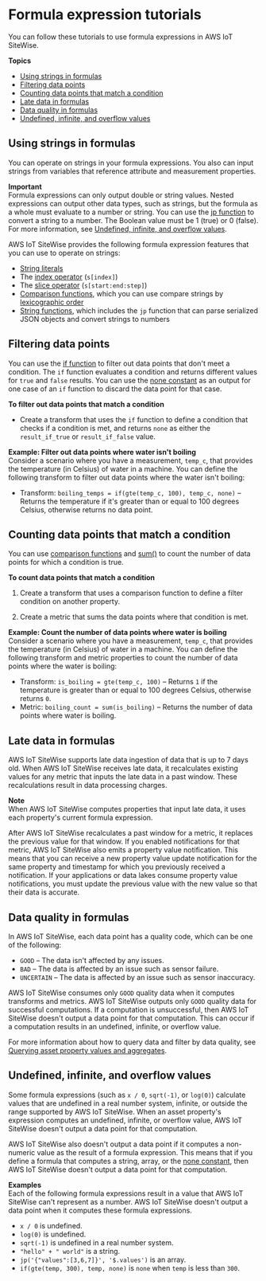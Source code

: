 # Formula expression tutorials<a name="expression-tutorials"></a>

You can follow these tutorials to use formula expressions in AWS IoT SiteWise\.

**Topics**
+ [Using strings in formulas](#use-strings-in-formulas)
+ [Filtering data points](#filter-data)
+ [Counting data points that match a condition](#count-filtered-data)
+ [Late data in formulas](#late-data)
+ [Data quality in formulas](#data-quality)
+ [Undefined, infinite, and overflow values](#undefined-values)

## Using strings in formulas<a name="use-strings-in-formulas"></a>

You can operate on strings in your formula expressions\. You also can input strings from variables that reference attribute and measurement properties\.

**Important**  
<a name="formula-output-rules"></a>Formula expressions can only output double or string values\. Nested expressions can output other data types, such as strings, but the formula as a whole must evaluate to a number or string\. You can use the [jp function](expression-string-functions.md#jp-definition) to convert a string to a number\. The Boolean value must be 1 \(true\) or 0 \(false\)\. For more information, see [Undefined, infinite, and overflow values](#undefined-values)\.

AWS IoT SiteWise provides the following formula expression features that you can use to operate on strings:
+ [String literals](expression-literals.md#string-literal-definition)
+ The [index operator](expression-operators.md#index-operator-definition) \(`s[index]`\)
+ The [slice operator](expression-operators.md#slice-operator-definition) \(`s[start:end:step]`\)
+ [Comparison functions](expression-comparison-functions.md), which you can use compare strings by [lexicographic order](https://en.wikipedia.org/wiki/Lexicographic_order)
+ [String functions](expression-string-functions.md), which includes the `jp` function that can parse serialized JSON objects and convert strings to numbers

## Filtering data points<a name="filter-data"></a>

You can use the [if function](expression-conditional-functions.md#if-definition) to filter out data points that don't meet a condition\. The `if` function evaluates a condition and returns different values for `true` and `false` results\. You can use the [none constant](expression-constants.md#none-definition) as an output for one case of an `if` function to discard the data point for that case\.

**To filter out data points that match a condition**
+ Create a transform that uses the `if` function to define a condition that checks if a condition is met, and returns `none` as either the `result_if_true` or `result_if_false` value\.

**Example: Filter out data points where water isn't boiling**  
Consider a scenario where you have a measurement, `temp_c`, that provides the temperature \(in Celsius\) of water in a machine\. You can define the following transform to filter out data points where the water isn't boiling:  
+ Transform: `boiling_temps = if(gte(temp_c, 100), temp_c, none)` – Returns the temperature if it's greater than or equal to 100 degrees Celsius, otherwise returns no data point\.

## Counting data points that match a condition<a name="count-filtered-data"></a>

You can use [comparison functions](expression-comparison-functions.md) and [sum\(\)](expression-aggregation-functions.md#sum-definition) to count the number of data points for which a condition is true\.

**To count data points that match a condition**

1. Create a transform that uses a comparison function to define a filter condition on another property\.

1. Create a metric that sums the data points where that condition is met\.

**Example: Count the number of data points where water is boiling**  
Consider a scenario where you have a measurement, `temp_c`, that provides the temperature \(in Celsius\) of water in a machine\. You can define the following transform and metric properties to count the number of data points where the water is boiling:  
+ Transform: `is_boiling = gte(temp_c, 100)` – Returns `1` if the temperature is greater than or equal to 100 degrees Celsius, otherwise returns `0`\.
+ Metric: `boiling_count = sum(is_boiling)` – Returns the number of data points where water is boiling\.

## Late data in formulas<a name="late-data"></a>

AWS IoT SiteWise supports late data ingestion of data that is up to 7 days old\. When AWS IoT SiteWise receives late data, it recalculates existing values for any metric that inputs the late data in a past window\. These recalculations result in data processing charges\.

**Note**  
When AWS IoT SiteWise computes properties that input late data, it uses each property's current formula expression\.

After AWS IoT SiteWise recalculates a past window for a metric, it replaces the previous value for that window\. If you enabled notifications for that metric, AWS IoT SiteWise also emits a property value notification\. This means that you can receive a new property value update notification for the same property and timestamp for which you previously received a notification\. If your applications or data lakes consume property value notifications, you must update the previous value with the new value so that their data is accurate\.

## Data quality in formulas<a name="data-quality"></a>

In AWS IoT SiteWise, each data point has a quality code, which can be one of the following:
+ `GOOD` – The data isn't affected by any issues\.
+ `BAD` – The data is affected by an issue such as sensor failure\.
+ `UNCERTAIN` – The data is affected by an issue such as sensor inaccuracy\.

AWS IoT SiteWise consumes only `GOOD` quality data when it computes transforms and metrics\. AWS IoT SiteWise outputs only `GOOD` quality data for successful computations\. If a computation is unsuccessful, then AWS IoT SiteWise doesn't output a data point for that computation\. This can occur if a computation results in an undefined, infinite, or overflow value\.

For more information about how to query data and filter by data quality, see [Querying asset property values and aggregates](query-industrial-data.md)\.

## Undefined, infinite, and overflow values<a name="undefined-values"></a>

Some formula expressions \(such as `x / 0`, `sqrt(-1)`, or `log(0)`\) calculate values that are undefined in a real number system, infinite, or outside the range supported by AWS IoT SiteWise\. When an asset property's expression computes an undefined, infinite, or overflow value, AWS IoT SiteWise doesn't output a data point for that computation\.

AWS IoT SiteWise also doesn't output a data point if it computes a non\-numeric value as the result of a formula expression\. This means that if you define a formula that computes a string, array, or the [none constant](expression-constants.md#none-definition), then AWS IoT SiteWise doesn't output a data point for that computation\.

**Examples**  
Each of the following formula expressions result in a value that AWS IoT SiteWise can't represent as a number\. AWS IoT SiteWise doesn't output a data point when it computes these formula expressions\.  
+ `x / 0` is undefined\.
+ `log(0)` is undefined\.
+ `sqrt(-1)` is undefined in a real number system\.
+ `"hello" + " world"` is a string\.
+ `jp('{"values":[3,6,7]}', '$.values')` is an array\.
+ `if(gte(temp, 300), temp, none)` is `none` when `temp` is less than `300`\.